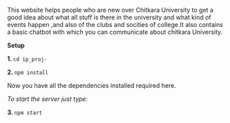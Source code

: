 This website helps people who are new over Chitkara University to get a good idea about what all stuff is there in the university and what kind of events happen ,and also of the clubs and socities of college.It also contains a basic chatbot with which you can communicate about chitkara University.

**Setup**

<b>1. </b><code>cd ip_proj-</code>

<b>2. </b><code>npm install</code>

Now you have all the dependencies installed required here.

<i>To start the server just type:</i>

<b>3. </b><code>npm start</code>
